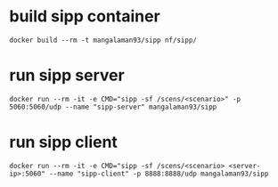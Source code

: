 # build sipp container
```
docker build --rm -t mangalaman93/sipp nf/sipp/
```

# run sipp server
```
docker run --rm -it -e CMD="sipp -sf /scens/<scenario>" -p 5060:5060/udp --name "sipp-server" mangalaman93/sipp
```

# run sipp client
```
docker run --rm -it -e CMD="sipp -sf /scens/<scenario> <server-ip>:5060" --name "sipp-client" -p 8888:8888/udp mangalaman93/sipp
```
